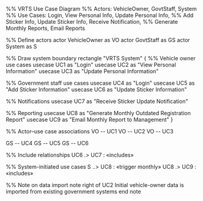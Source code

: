 %% VRTS Use Case Diagram
%% Actors: VehicleOwner, GovtStaff, System
%% Use Cases: Login, View Personal Info, Update Personal Info,
%%           Add Sticker Info, Update Sticker Info, Receive Notification,
%%           Generate Monthly Reports, Email Reports

%% Define actors
actor VehicleOwner as VO
actor GovtStaff as GS
actor System as S

%% Draw system boundary
rectangle "VRTS System" {
  %% Vehicle owner use cases
  usecase UC1 as "Login"
  usecase UC2 as "View Personal Information"
  usecase UC3 as "Update Personal Information"

  %% Government staff use cases
  usecase UC4 as "Login"
  usecase UC5 as "Add Sticker Information"
  usecase UC6 as "Update Sticker Information"

  %% Notifications
  usecase UC7 as "Receive Sticker Update Notification"

  %% Reporting
  usecase UC8 as "Generate Monthly Outdated Registration Report"
  usecase UC9 as "Email Monthly Report to Management"
}

%% Actor–use case associations
VO -- UC1
VO -- UC2
VO -- UC3

GS -- UC4
GS -- UC5
GS -- UC6

%% Include relationships
UC6 .> UC7 : «includes»

%% System-initiated use cases
S ..> UC8 : «trigger monthly»
UC8 .> UC9 : «includes»

%% Note on data import
note right of UC2
  Initial vehicle-owner
  data is imported
  from existing
  government systems
end note
